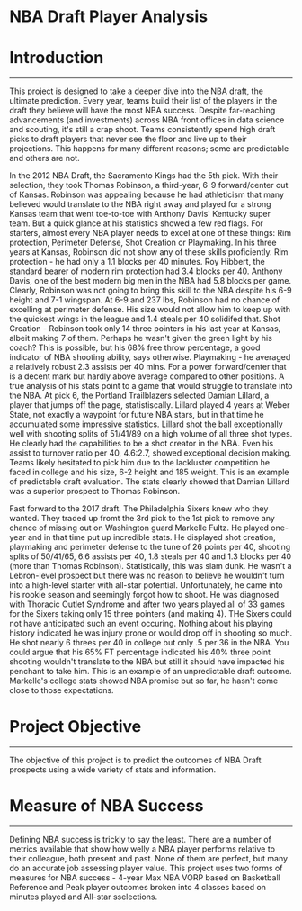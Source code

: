 # NBA Draft Player Analysis

# Introduction
---
This project is designed to take a deeper dive into the NBA draft, the ultimate prediction. Every year, teams build their list of the players in the draft they believe will have the most NBA success. Despite far-reaching advancements (and investments) across NBA front offices in data science  and scouting, it's still a crap shoot. Teams consistently spend high draft picks to draft players that never see the floor and live up to their projections. This happens for many different reasons; some are predictable and others are not. 

In the 2012 NBA Draft, the Sacramento Kings had the 5th pick. With their selection, they took Thomas Robinson, a third-year, 6-9 forward/center out of Kansas. Robinson was appealing because he had athleticism that many believed would translate to the NBA right away and played for a strong Kansas team that went toe-to-toe with Anthony Davis' Kentucky super team. But a quick glance at his statistics showed a few red flags. For starters, almost every NBA player needs to excel at one of these things: Rim protection, Perimeter Defense, Shot Creation or Playmaking. In his three years at Kansas, Robinson did not show any of these skills proficiently. Rim protection - he had only a 1.1 blocks per 40 minutes. Roy Hibbert, the standard bearer of modern rim protection had 3.4 blocks per 40. Anthony Davis, one of the best modern big men in the NBA had 5.8 blocks per game. Clearly, Robinson was not going to bring this skill to the NBA despite his 6-9 height and 7-1 wingspan. At 6-9 and 237 lbs, Robinson had no chance of excelling at perimeter defense. His size would not allow him to keep up with the quickest wings in the league and 1.4 steals per 40 solidifed that. Shot Creation - Robinson took only 14 three pointers in his last year at Kansas, albeit making 7 of them. Perhaps he wasn't given the green light by his coach? This is possible, but his 68% free throw percentage, a good indicator of NBA shooting ability, says otherwise. Playmaking - he averaged a relatively robust 2.3 assists per 40 mins. For a power forward/center that is a decent mark but hardly above average compared to other positions. A true analysis of his stats point to a game that would struggle to translate into the NBA. At pick 6, the Portland Trailblazers selected Damian Lillard, a player that jumps off the page, statistiscally. Lillard played 4 years at Weber State, not exactly a waypoint for future NBA stars, but in that time he accumulated some impressive statistics. Lillard shot the ball exceptionally well with shooting splits of 51/41/89 on a high volume of all three shot types. He clearly had the capabilities to be a shot creator in the NBA. Even his assist to turnover ratio per 40, 4.6:2.7, showed exceptional decision making. Teams likely hesitated to pick him due to the lackluster competition he faced in college and his size, 6-2 height and 185 weight. This is an example of predictable draft evaluation. The stats clearly showed that Damian Lillard was a superior prospect to Thomas Robinson. 

Fast forward to the 2017 draft. The Philadelphia Sixers knew who they wanted. They traded up fromt the 3rd pick to the 1st pick to remove any chance of missing out on Washington guard Markelle Fultz. He played one-year and in that time put up incredible stats. He displayed shot creation, playmaking and perimeter defense to the tune of 26 points per 40, shooting splits of 50/41/65, 6.6 assists per 40, 1.8 steals per 40 and 1.3 blocks per 40 (more than Thomas Robinson). Statistically, this was slam dunk. He wasn't a Lebron-level prospect but there was no reason to believe he wouldn't turn into a high-level starter with all-star potential. Unfortunately, he came into his rookie season and seemingly forgot how to shoot. He was diagnosed with Thoracic Outlet Syndrome and after two years played all of 33 games for the Sixers taking only 15 three pointers (and making 4). THe Sixers could not have anticipated such an event occuring. Nothing about his playing history indicated he was injury prone or would drop off in shooting so much. He shot nearly 6 threes per 40 in college but only .5 per 36 in the NBA. You could argue that his 65% FT percentage indicated his 40% three point shooting wouldn't translate to the NBA but still it should have impacted his penchant to take him. This is an example of an unpredictable draft outcome. Markelle's college stats showed NBA promise but so far, he hasn't come close to those expectations. 

# Project Objective
---

The objective of this project is to predict the outcomes of NBA Draft prospects using a wide variety of stats and information. 

# Measure of NBA Success
---

Defining NBA success is trickly to say the least. There are a number of metrics available that show how welly a NBA player performs relative to their colleague, both present and past. None of them are perfect, but many do an accurate job assessing player value. This project uses two forms of measures for NBA success - 4-year Max NBA VORP based on Basketball Reference and Peak player outcomes broken into 4 classes based on minutes played and All-star sselections. 

